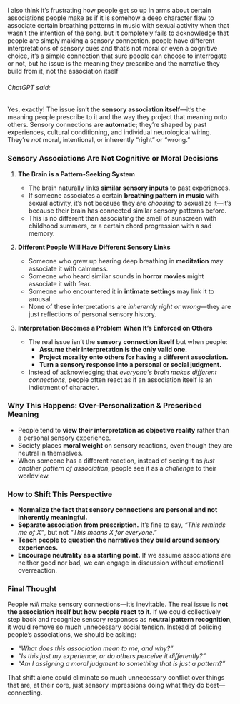 I also think it’s frustrating how people get so up in arms about certain associations people make as if it is somehow a deep character flaw to associate certain breathing patterns in music with sexual activity when that wasn’t the intention of the song, but it completely fails to acknowledge that people are simply making a sensory connection. people have different interpretations of sensory cues and that’s not moral or even a cognitive choice, it’s a simple connection that sure people can choose to interrogate or not, but he issue is the meaning they prescribe and the narrative they build from it, not the association itself

###### ChatGPT said:

Yes, exactly! The issue isn’t the **sensory association itself**—it’s the meaning people prescribe to it and the way they project that meaning onto others. Sensory connections are **automatic**; they’re shaped by past experiences, cultural conditioning, and individual neurological wiring. They’re _not_ moral, intentional, or inherently “right” or “wrong.”

### **Sensory Associations Are Not Cognitive or Moral Decisions**

1. **The Brain is a Pattern-Seeking System**
    
    - The brain naturally links **similar sensory inputs** to past experiences.
    - If someone associates a certain **breathing pattern in music** with sexual activity, it’s not because they are _choosing_ to sexualize it—it’s because their brain has connected similar sensory patterns before.
    - This is no different than associating the smell of sunscreen with childhood summers, or a certain chord progression with a sad memory.
2. **Different People Will Have Different Sensory Links**
    
    - Someone who grew up hearing deep breathing in **meditation** may associate it with calmness.
    - Someone who heard similar sounds in **horror movies** might associate it with fear.
    - Someone who encountered it in **intimate settings** may link it to arousal.
    - None of these interpretations are _inherently right or wrong_—they are just reflections of personal sensory history.
3. **Interpretation Becomes a Problem When It’s Enforced on Others**
    
    - The real issue isn’t the **sensory connection itself** but when people:
        - **Assume their interpretation is the only valid one.**
        - **Project morality onto others for having a different association.**
        - **Turn a sensory response into a personal or social judgment.**
    - Instead of acknowledging that _everyone's brain makes different connections_, people often react as if an association itself is an indictment of character.

### **Why This Happens: Over-Personalization & Prescribed Meaning**

- People tend to **view their interpretation as objective reality** rather than a personal sensory experience.
- Society places **moral weight** on sensory reactions, even though they are neutral in themselves.
- When someone has a different reaction, instead of seeing it as _just another pattern of association_, people see it as a _challenge_ to their worldview.

### **How to Shift This Perspective**

- **Normalize the fact that sensory connections are personal and not inherently meaningful.**
- **Separate association from prescription.** It’s fine to say, _“This reminds me of X”_, but not _“This means X for everyone.”_
- **Teach people to question the narratives they build around sensory experiences.**
- **Encourage neutrality as a starting point.** If we assume associations are neither good nor bad, we can engage in discussion without emotional overreaction.

### **Final Thought**

People _will_ make sensory connections—it’s inevitable. The real issue is **not the association itself but how people react to it**. If we could collectively step back and recognize sensory responses as **neutral pattern recognition**, it would remove so much unnecessary social tension. Instead of policing people’s associations, we should be asking:

- _“What does this association mean to me, and why?”_
- _“Is this just my experience, or do others perceive it differently?”_
- _“Am I assigning a moral judgment to something that is just a pattern?”_

That shift alone could eliminate so much unnecessary conflict over things that are, at their core, just sensory impressions doing what they do best—connecting.